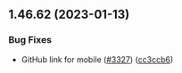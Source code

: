 ## 1.46.62 (2023-01-13)


### Bug Fixes

* GitHub link for mobile ([#3327](https://github.com/EddieHubCommunity/LinkFree/issues/3327)) ([cc3ccb6](https://github.com/EddieHubCommunity/LinkFree/commit/cc3ccb6ea200ad17b781fbb1c862c1ed4c0ae6c5))



